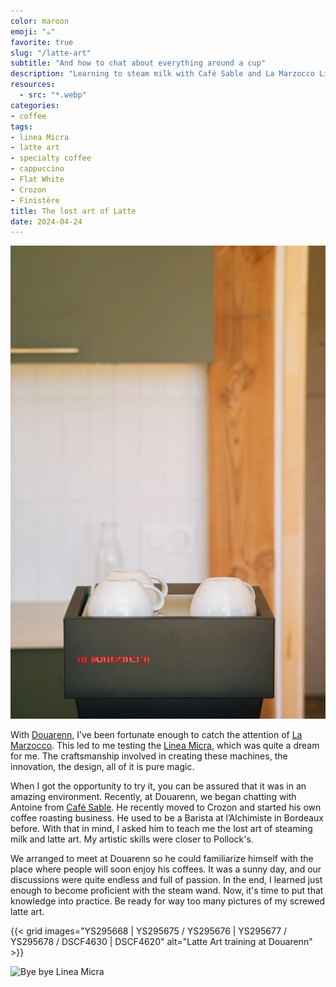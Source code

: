 ```yaml
---
color: maroon
emoji: "☕"
favorite: true
slug: "/latte-art"
subtitle: "And how to chat about everything around a cup"
description: "Learning to steam milk with Café Sable and La Marzocco Linea Micra"
resources:
  - src: "*.webp"
categories:
- coffee
tags:
- linea Micra
- latte art
- specialty coffee
- cappuccino
- Flat White
- Crozon
- Finistère
title: The lost art of Latte
date: 2024-04-24
---
```


![Linea Micra and cups](YS295662.webp)

With [Douarenn](https://en.douarenn.fr), I’ve been fortunate enough to catch the attention of [La Marzocco](https://lamarzocco.com/fr/en/). This led to me testing the [Linea Micra](https://lamarzocco.com/fr/en/home-products/espresso-machines/linea-micra/), which was quite a dream for me. The craftsmanship involved in creating these machines, the innovation, the design, all of it is pure magic. 

When I got the opportunity to try it, you can be assured that it was in an amazing environment. Recently, at Douarenn, we began chatting with Antoine from [Café Sable](https://www.sable.cafe/). He recently moved to Crozon and started his own coffee roasting business. He used to be a Barista at l’Alchimiste in Bordeaux before. With that in mind, I asked him to teach me the lost art of steaming milk and latte art. My artistic skills were closer to Pollock's. 

We arranged to meet at Douarenn so he could familiarize himself with the place where people will soon enjoy his coffees. It was a sunny day, and our discussions were quite endless and full of passion. In the end, I learned just enough to become proficient with the steam wand. Now, it's time to put that knowledge into practice. Be ready for way too many pictures of my screwed latte art.

{{< grid images="YS295668 | YS295675 / YS295676 | YS295677 / YS295678 / DSCF4630 | DSCF4620" alt="Latte Art training at Douarenn" >}}

![Bye bye Linea Micra](YS295689)



